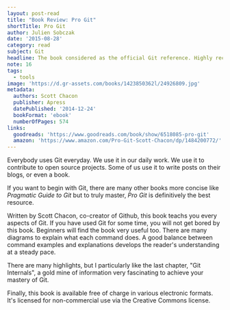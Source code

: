 ```yaml
---
layout: post-read
title: "Book Review: Pro Git"
shortTitle: Pro Git
author: Julien Sobczak
date: '2015-08-28'
category: read
subject: Git
headline: The book considered as the official Git reference. Highly recommended.
note: 16
tags:
  - tools
image: 'https://d.gr-assets.com/books/1423850362l/24926809.jpg'
metadata:
  authors: Scott Chacon
  publisher: Apress
  datePublished: '2014-12-24'
  bookFormat: 'ebook'
  numberOfPages: 574
links:
  goodreads: 'https://www.goodreads.com/book/show/6518085-pro-git'
  amazon: 'https://www.amazon.com/Pro-Git-Scott-Chacon/dp/1484200772/'
---
```


Everybody uses Git everyday. We use it in our daily work. We use it to contribute to open source projects. Some of us use it to write posts on their blogs, or even a book.

If you want to begin with Git, there are many other books more concise like *Pragmatic Guide to Git* but to truly master, *Pro Git* is definitively the best resource.

Written by Scott Chacon, co-creator of Github, this book teachs you every aspects of Git. If you have used Git for some time, you will not get bored by this book. Beginners will find the book very useful too. There are many diagrams to explain what each command does. A good balance between command examples and explanations develops the reader's understanding at a steady pace.

There are many highlights, but I particularly like the last chapter, "Git Internals", a gold mine of information very fascinating to achieve your mastery of Git.

Finally, this book is available free of charge in various electronic formats. It's licensed for non-commercial use via the Creative Commons license.
